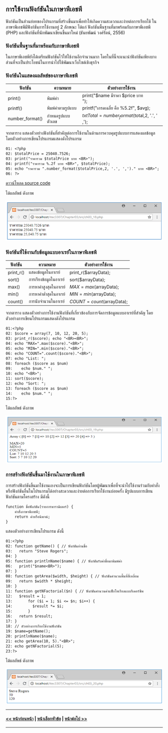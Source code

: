 ## การใช้งานฟังก์ชันในภาษาพีเอชพี
ฟังก์ชันเป็นส่วนย่อยของโปรแกรมที่สร้างขึ้นมาเพื่อทำให้เกิดความสะดวกและง่ายต่อการเรียกใช้ ในภาษาพีเอชพีมีฟังก์ชันการใช้งานอยู่ 2 ลักษณะ ได้แก่ ฟังก์ชันพื้นฐานที่มาพร้อมกับภาษาพีเอชพี (PHP) และฟังก์ชันที่นักพัฒนาเขียนขึ้นมาใหม่ (ธันยพัฒน์ วงศ์รัตน์, 2556) 

### ฟังก์ชันพื้นฐานที่มาพร้อมกับภาษาพีเอชพี
ในภาษาพีเอชพียังได้เตรียมฟังก์ชันไว้ให้ใช้งานอีกจำนวนมาก โดยในที่นี้จะแนะนำฟังก์ชันเพียงบางส่วนที่จะเป็นประโยชน์ในการนำไปใช้พัฒนาเว็บไซต์เชิงธุรกิจ

### ฟังก์ชันในแสดงผลลัพธ์ของภาษาพีเอชพี

| ฟังก์ชัน |	ความหมาย |	ตัวอย่างการใช้งาน |
| --- | --- | --- |
| print() |	พิมพ์ค่า |	print("$name มีราคา $price บาท <BR>"); |
| printf() |	พิมพ์ค่าตามรูปแบบ |	printf("เกรดเฉลี่ย คือ %5.2f", $avg); |
| number_format() |	กำหนดรูปแบบตัวเลข |	$txtTotal=number_format($total,2, '.', ' ,'); |


จากตาราง แสดงตัวอย่างฟังก์ชันที่สำคัญต่อการใช้งานในด้านการควบคุมรูปแบบการแสดงผลข้อมูล โดยตัวอย่างการเขียนโปรแกรมแสดงดังโปรแกรม

```
01:	<?php
02:	$totalPrice = 25040.7526;
03:	print("ราคารวม $totalPrice บาท <BR>");
04:	printf("ราคารวม %.2f บาท <BR>", $totalPrice);
05:	echo "ราคารวม ".number_format($totalPrice,2, '.', ',')." บาท <BR>";
06:	?>
```

[ดาวน์โหลด source code](src/ch03_18.php)

ได้ผลลัพธ์ ดังภาพ

<img src=img/0318.png>

### ฟังก์ชันที่ใช้งานกับข้อมูลแบบอาเรย์ในภาษาพีเอชพี

| ฟังก์ชัน |	ความหมาย |	ตัวอย่างการใช้งาน |
| --- | --- | --- |
| print_r() |	แสดงข้อมูลในอาเรย์ |	print_r($arrayData); |
| sort() |	การเรียงข้อมูลในอาเรย์ |	sort($arrayData); |
| max() |	การหาค่าสูงสุดในอาเรย์ |	$MAX=max($arrayData); |
| min() |	การหาค่าต่ำสุดในอาเรย์ |	$MIN=min($arrayData); |
| count() |	การนับจำนวนในอาเรย์ |	$COUNT=count($arrayData); |

จากตาราง แสดงตัวอย่างการใช้งานฟังก์ชันที่เกี่ยวข้องกับการจัดการข้อมูลแบบอาเรย์ที่สำคัญ โดยตัวอย่างการเขียนโปรแกรมแสดงดังโปรแกรม

```
01:<?php
02:	$score = array(7, 10, 12, 20, 5);
03:	print_r($score); echo "<BR><BR>";
04:	echo "MAX=".max($score)."<BR>";
05:	echo "MIN=".min($score)."<BR>";
06:	echo "COUNT=".count($score)."<BR>";
07:	echo "List: ";
08:	foreach ($score as $num)
09:	   echo $num." ";
10:	echo "<BR>";
11:	sort($score);
12:	echo "Sort: ";
13:	foreach ($score as $num)
14:	   echo $num." ";
15:?>
```

ได้ผลลัพธ์ ดังภาพ

<img src=img/0319.png>

### การสร้างฟังก์ชันขึ้นมาใช้งานในภาษาพีเอชพี

การสร้างฟังก์ชันขึ้นมาใช้งานเองจะเป็นการเขียนฟังก์ชันโดยผู้พัฒนาเพื่อที่จะนำไปใช้งานร่วมกับคำสั่งหรือฟังก์ชันอื่นในโปรแกรมได้อย่างสะดวกและง่ายต่อการเรียกใช้งานบ่อยครั้ง 
มีรูปแบบการเขียนฟังก์ชันตามโครงสร้าง มีดังนี้

```
function ชื่อฟังก์ชัน(รายการพารามิเตอร์) {
    คำสั่งภาษาพีเอชพี;
    return ค่าหรือนิพจน์;
}
```

แสดงตัวอย่างการเขียนโปรแกรม ดังนี้

```
01:<?php
02:	function getName() { // ฟังก์ชันอ่านชื่อ
03:	  return "Steve Rogers";
04:	}
05:	function printlnName($name) { // ฟังก์ชันรับค่าชื่อมาพิมพ์ค่า
06:	  print("$name<BR>");
07:	}
08:	function getArea($width, $height) { // ฟังก์ชันคำนวนพื้นที่สี่เหลี่ยม
09:	  return $width * $height;
10:	}
11:	function getNFactorial($n) { // ฟังก์ชันคำนวนค่าแฟ็กโทเรียลแบบรีเคอร์ซีพ
12:	  $result = 1;
13:	      for ($i = 1; $i <= $n; $i++) {
14:	        $result *= $i;
15:	      }
16:	  return $result;
17:	}
18:	// ตัวอย่างการเรียกใช้งานฟังก์ชัน
19:	$name=getName();
20:	printlnName($name);
21:	echo getArea(10, 5)."<BR>";
22:	echo getNFactorial(5);
23:?>
```

ได้ผลลัพธ์ ดังภาพ

<img src=img/0320.png>

---
#### [<< หน้าก่อนหน้า](0304.md) | [หน้าเลือกหัวข้อ](README.md) | [หน้าต่อไป >>](0310.md)
---
